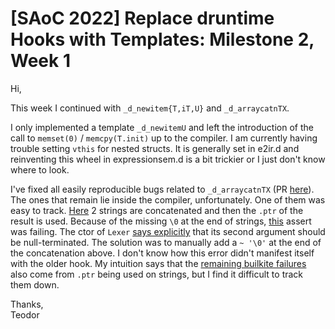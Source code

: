 # [SAoC 2022] Replace druntime Hooks with Templates: Milestone 2, Week 1

Hi,

This week I continued with `_d_newitem{T,iT,U}` and `_d_arraycatnTX`.

I only implemented a template `_d_newitemU` and left the introduction of the call to `memset(0)` / `memcpy(T.init)` up to the compiler.
I am currently having trouble setting `vthis` for nested structs.
It is generally set in e2ir.d and reinventing this wheel in expressionsem.d is a bit trickier or I just don't know where to look.

I've fixed all easily reproducible bugs related to `_d_arraycatnTX` (PR [here](https://github.com/dlang/dmd/pull/14550)).
The ones that remain lie inside the compiler, unfortunately.
One of them was easy to track.
[Here](https://github.com/dlang/dmd/blob/9ecf81be49554550202fa61ab5d3ed68c2f37ce0/compiler/test/unit/lexer/location_offset.d#L556) 2 strings are concatenated and then the `.ptr` of the result is used.
Because of the missing `\0` at the end of strings, [this](https://github.com/dlang/dmd/blob/9ecf81be49554550202fa61ab5d3ed68c2f37ce0/compiler/test/unit/lexer/location_offset.d#L563) assert was failing.
The ctor of `Lexer` [says explicitly](https://github.com/dlang/dmd/blob/9ecf81be49554550202fa61ab5d3ed68c2f37ce0/compiler/src/dmd/lexer.d#L101) that its second argument should be null-terminated.
The solution was to manually add a `~ '\0'` at the end of the concatenation above.
I don't know how this error didn't manifest itself with the older hook.
My intuition says that the [remaining builkite failures](https://buildkite.com/dlang/dmd/builds/28559#0183fc10-644f-4cc9-a285-c96b76ee122a) also come from `.ptr` being used on strings, but I find it difficult to track them down.

Thanks,\
Teodor
